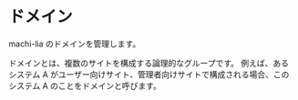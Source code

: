 # ドメイン

machi-lia のドメインを管理します。

ドメインとは、複数のサイトを構成する論理的なグループです。
例えば、あるシステム A がユーザー向けサイト、管理者向けサイトで構成される場合、このシステム A のことをドメインと呼びます。
